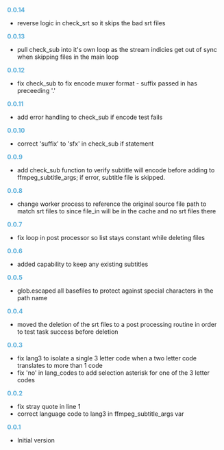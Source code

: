 
**<span style="color:#56adda">0.0.14</span>**
- reverse logic in check_srt so it skips the bad srt files

**<span style="color:#56adda">0.0.13</span>**
- pull check_sub into it's own loop as the stream indicies get out of sync when skipping files in the main loop

**<span style="color:#56adda">0.0.12</span>**
- fix check_sub to fix encode muxer format - suffix passed in has preceeding '.'

**<span style="color:#56adda">0.0.11</span>**
- add error handling to check_sub if encode test fails

**<span style="color:#56adda">0.0.10</span>**
- correct 'suffix' to 'sfx' in check_sub if statement

**<span style="color:#56adda">0.0.9</span>**
- add check_sub function to verify subtitle will encode before adding to ffmpeg_subtitle_args; if error, subtitle file is skipped.

**<span style="color:#56adda">0.0.8</span>**
- change worker process to reference the original source file path to match srt files to since file_in will be in the cache and no srt files there

**<span style="color:#56adda">0.0.7</span>**
- fix loop in post processor so list stays constant while deleting files

**<span style="color:#56adda">0.0.6</span>**
- added capability to keep any existing subtitles

**<span style="color:#56adda">0.0.5</span>**
- glob.escaped all basefiles to protect against special characters in the path name

**<span style="color:#56adda">0.0.4</span>**
- moved the deletion of the srt files to a post processing routine in order to test task success before deletion

**<span style="color:#56adda">0.0.3</span>**
- fix lang3 to isolate a single 3 letter code when a two letter code translates to more than 1 code
- fix 'no' in lang_codes to add selection asterisk for one of the 3 letter codes

**<span style="color:#56adda">0.0.2</span>**
- fix stray quote in line 1
- correct language code to lang3 in ffmpeg_subtitle_args var

**<span style="color:#56adda">0.0.1</span>**
- Initial version
